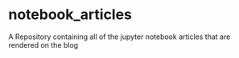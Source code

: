 # notebook_articles
A Repository containing all of the jupyter notebook articles that are rendered on the blog 

